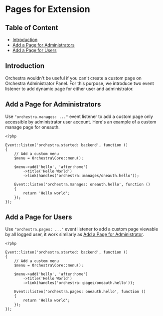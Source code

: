 # Pages for Extension

## Table of Content
- [Introduction](#introduction)
- [Add a Page for Administrators](#manage)
- [Add a Page for Users](#page)

<a name="introduction"></a>
## Introduction

Orchestra wouldn't be useful if you can't create a custom page on Orchestra Administrator Panel. For this purpose, we introduce two event listener to add 
dynamic page for either user and administrator.

<a name="manage"></a>
## Add a Page for Administrators

Use `"orchestra.manages: ..."` event listener to add a custom page only accessible by administrator user account. Here's an example of a custom manage page for oneauth.

	<?php

	Event::listen('orchestra.started: backend', function ()
	{
		// Add a custom menu
		$menu = Orchestra\Core::menu();

		$menu->add('hello', 'after:home')
			->title('Hello World')
			->link(handles('orchestra::manages/oneauth.hello'));

		Event::listen('orchestra.manages: oneauth.hello', function ()
		{
			return 'Hello world';
		});
	});

<a name="page"></a>
## Add a Page for Users

Use `"orchestra.pages: ..."` event listener to add a custom page viewable by all logged user, it work similarly as [Add a Page for Administrator](#manage).

	<?php

	Event::listen('orchestra.started: backend', function ()
	{
		// Add a custom menu
		$menu = Orchestra\Core::menu();

		$menu->add('hello', 'after:home')
			->title('Hello World')
			->link(handles('orchestra::pages/oneauth.hello'));

		Event::listen('orchestra.pages: oneauth.hello', function ()
		{
			return 'Hello world';
		});
	});
